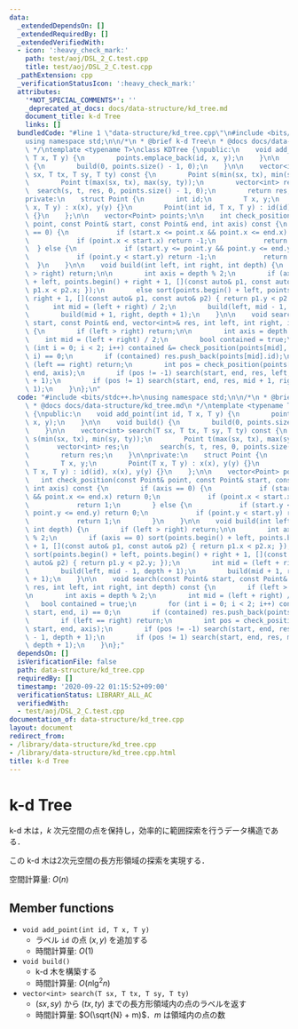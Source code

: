 ```yaml
---
data:
  _extendedDependsOn: []
  _extendedRequiredBy: []
  _extendedVerifiedWith:
  - icon: ':heavy_check_mark:'
    path: test/aoj/DSL_2_C.test.cpp
    title: test/aoj/DSL_2_C.test.cpp
  _pathExtension: cpp
  _verificationStatusIcon: ':heavy_check_mark:'
  attributes:
    '*NOT_SPECIAL_COMMENTS*': ''
    _deprecated_at_docs: docs/data-structure/kd_tree.md
    document_title: k-d Tree
    links: []
  bundledCode: "#line 1 \"data-structure/kd_tree.cpp\"\n#include <bits/stdc++.h>\n\
    using namespace std;\n\n/*\n * @brief k-d Tree\n * @docs docs/data-structure/kd_tree.md\n\
    \ */\ntemplate <typename T>\nclass KDTree {\npublic:\n    void add_point(int id,\
    \ T x, T y) {\n        points.emplace_back(id, x, y);\n    }\n\n    void build()\
    \ {\n        build(0, points.size() - 1, 0);\n    }\n\n    vector<int> search(T\
    \ sx, T tx, T sy, T ty) const {\n        Point s(min(sx, tx), min(sy, ty));\n\
    \        Point t(max(sx, tx), max(sy, ty));\n        vector<int> res;\n      \
    \  search(s, t, res, 0, points.size() - 1, 0);\n        return res;\n    }\n\n\
    private:\n    struct Point {\n        int id;\n        T x, y;\n        Point(T\
    \ x, T y) : x(x), y(y) {}\n        Point(int id, T x, T y) : id(id), x(x), y(y)\
    \ {}\n    };\n\n    vector<Point> points;\n\n    int check_position(const Point&\
    \ point, const Point& start, const Point& end, int axis) const {\n        if (axis\
    \ == 0) {\n            if (start.x <= point.x && point.x <= end.x) return 0;\n\
    \            if (point.x < start.x) return -1;\n            return 1;\n      \
    \  } else {\n            if (start.y <= point.y && point.y <= end.y) return 0;\n\
    \            if (point.y < start.y) return -1;\n            return 1;\n      \
    \  }\n    }\n\n    void build(int left, int right, int depth) {\n        if (left\
    \ > right) return;\n\n        int axis = depth % 2;\n        if (axis == 0) sort(points.begin()\
    \ + left, points.begin() + right + 1, [](const auto& p1, const auto& p2) { return\
    \ p1.x < p2.x; });\n        else sort(points.begin() + left, points.begin() +\
    \ right + 1, [](const auto& p1, const auto& p2) { return p1.y < p2.y; });\n  \
    \      int mid = (left + right) / 2;\n        build(left, mid - 1, depth + 1);\n\
    \        build(mid + 1, right, depth + 1);\n    }\n\n    void search(const Point&\
    \ start, const Point& end, vector<int>& res, int left, int right, int depth) const\
    \ {\n        if (left > right) return;\n\n        int axis = depth % 2;\n    \
    \    int mid = (left + right) / 2;\n        bool contained = true;\n        for\
    \ (int i = 0; i < 2; i++) contained &= check_position(points[mid], start, end,\
    \ i) == 0;\n        if (contained) res.push_back(points[mid].id);\n        if\
    \ (left == right) return;\n        int pos = check_position(points[mid], start,\
    \ end, axis);\n        if (pos != -1) search(start, end, res, left, mid - 1, depth\
    \ + 1);\n        if (pos != 1) search(start, end, res, mid + 1, right, depth +\
    \ 1);\n    }\n};\n"
  code: "#include <bits/stdc++.h>\nusing namespace std;\n\n/*\n * @brief k-d Tree\n\
    \ * @docs docs/data-structure/kd_tree.md\n */\ntemplate <typename T>\nclass KDTree\
    \ {\npublic:\n    void add_point(int id, T x, T y) {\n        points.emplace_back(id,\
    \ x, y);\n    }\n\n    void build() {\n        build(0, points.size() - 1, 0);\n\
    \    }\n\n    vector<int> search(T sx, T tx, T sy, T ty) const {\n        Point\
    \ s(min(sx, tx), min(sy, ty));\n        Point t(max(sx, tx), max(sy, ty));\n \
    \       vector<int> res;\n        search(s, t, res, 0, points.size() - 1, 0);\n\
    \        return res;\n    }\n\nprivate:\n    struct Point {\n        int id;\n\
    \        T x, y;\n        Point(T x, T y) : x(x), y(y) {}\n        Point(int id,\
    \ T x, T y) : id(id), x(x), y(y) {}\n    };\n\n    vector<Point> points;\n\n \
    \   int check_position(const Point& point, const Point& start, const Point& end,\
    \ int axis) const {\n        if (axis == 0) {\n            if (start.x <= point.x\
    \ && point.x <= end.x) return 0;\n            if (point.x < start.x) return -1;\n\
    \            return 1;\n        } else {\n            if (start.y <= point.y &&\
    \ point.y <= end.y) return 0;\n            if (point.y < start.y) return -1;\n\
    \            return 1;\n        }\n    }\n\n    void build(int left, int right,\
    \ int depth) {\n        if (left > right) return;\n\n        int axis = depth\
    \ % 2;\n        if (axis == 0) sort(points.begin() + left, points.begin() + right\
    \ + 1, [](const auto& p1, const auto& p2) { return p1.x < p2.x; });\n        else\
    \ sort(points.begin() + left, points.begin() + right + 1, [](const auto& p1, const\
    \ auto& p2) { return p1.y < p2.y; });\n        int mid = (left + right) / 2;\n\
    \        build(left, mid - 1, depth + 1);\n        build(mid + 1, right, depth\
    \ + 1);\n    }\n\n    void search(const Point& start, const Point& end, vector<int>&\
    \ res, int left, int right, int depth) const {\n        if (left > right) return;\n\
    \n        int axis = depth % 2;\n        int mid = (left + right) / 2;\n     \
    \   bool contained = true;\n        for (int i = 0; i < 2; i++) contained &= check_position(points[mid],\
    \ start, end, i) == 0;\n        if (contained) res.push_back(points[mid].id);\n\
    \        if (left == right) return;\n        int pos = check_position(points[mid],\
    \ start, end, axis);\n        if (pos != -1) search(start, end, res, left, mid\
    \ - 1, depth + 1);\n        if (pos != 1) search(start, end, res, mid + 1, right,\
    \ depth + 1);\n    }\n};"
  dependsOn: []
  isVerificationFile: false
  path: data-structure/kd_tree.cpp
  requiredBy: []
  timestamp: '2020-09-22 01:15:52+09:00'
  verificationStatus: LIBRARY_ALL_AC
  verifiedWith:
  - test/aoj/DSL_2_C.test.cpp
documentation_of: data-structure/kd_tree.cpp
layout: document
redirect_from:
- /library/data-structure/kd_tree.cpp
- /library/data-structure/kd_tree.cpp.html
title: k-d Tree
---
```

# k-d Tree

k-d 木は，$k$ 次元空間の点を保持し，効率的に範囲探索を行うデータ構造である．

この k-d 木は2次元空間の長方形領域の探索を実現する．

空間計算量: $O(n)$

## Member functions

- `void add_point(int id, T x, T y)`
    - ラベル `id` の点 $(x, y)$ を追加する
    - 時間計算量: $O(1)$
- `void build()`
    - k-d 木を構築する
    - 時間計算量: $O(n\lg^2 n)$
- `vector<int> search(T sx, T tx, T sy, T ty)`
    -  $(sx, sy)$ から $(tx, ty)$ までの長方形領域内の点のラベルを返す
    - 時間計算量: $O(\sqrt{N} + m)$．$m$ は領域内の点の数